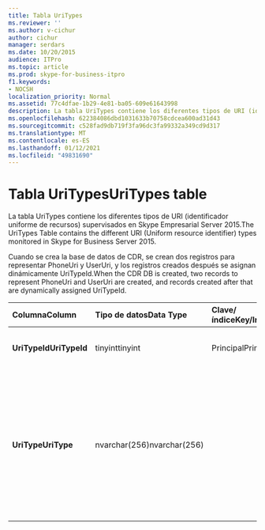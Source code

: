 ```yaml
---
title: Tabla UriTypes
ms.reviewer: ''
ms.author: v-cichur
author: cichur
manager: serdars
ms.date: 10/20/2015
audience: ITPro
ms.topic: article
ms.prod: skype-for-business-itpro
f1.keywords:
- NOCSH
localization_priority: Normal
ms.assetid: 77c4dfae-1b29-4e81-ba05-609e61643998
description: La tabla UriTypes contiene los diferentes tipos de URI (identificador uniforme de recursos) supervisados en Skype Empresarial Server 2015.
ms.openlocfilehash: 622384086dbd1031633b70758cdcea600ad31d43
ms.sourcegitcommit: c528fad9db719f3fa96dc3fa99332a349cd9d317
ms.translationtype: MT
ms.contentlocale: es-ES
ms.lasthandoff: 01/12/2021
ms.locfileid: "49831690"
---
```

# <a name="uritypes-table"></a><span data-ttu-id="7b9c0-103">Tabla UriTypes</span><span class="sxs-lookup"><span data-stu-id="7b9c0-103">UriTypes table</span></span>
 
<span data-ttu-id="7b9c0-104">La tabla UriTypes contiene los diferentes tipos de URI (identificador uniforme de recursos) supervisados en Skype Empresarial Server 2015.</span><span class="sxs-lookup"><span data-stu-id="7b9c0-104">The UriTypes Table contains the different URI (Uniform resource identifier) types monitored in Skype for Business Server 2015.</span></span>

<span data-ttu-id="7b9c0-105">Cuando se crea la base de datos de CDR, se crean dos registros para representar PhoneUri y UserUri, y los registros creados después se asignan dinámicamente UriTypeId.</span><span class="sxs-lookup"><span data-stu-id="7b9c0-105">When the CDR DB is created, two records to represent PhoneUri and UserUri are created, and records created after that are dynamically assigned UriTypeId.</span></span> 
  
|<span data-ttu-id="7b9c0-106">**Columna**</span><span class="sxs-lookup"><span data-stu-id="7b9c0-106">**Column**</span></span>|<span data-ttu-id="7b9c0-107">**Tipo de datos**</span><span class="sxs-lookup"><span data-stu-id="7b9c0-107">**Data Type**</span></span>|<span data-ttu-id="7b9c0-108">**Clave/índice**</span><span class="sxs-lookup"><span data-stu-id="7b9c0-108">**Key/Index**</span></span>|<span data-ttu-id="7b9c0-109">**Detalles**</span><span class="sxs-lookup"><span data-stu-id="7b9c0-109">**Details**</span></span>|
|:-----|:-----|:-----|:-----|
|<span data-ttu-id="7b9c0-110">**UriTypeId**</span><span class="sxs-lookup"><span data-stu-id="7b9c0-110">**UriTypeId**</span></span> <br/> |<span data-ttu-id="7b9c0-111">tinyint</span><span class="sxs-lookup"><span data-stu-id="7b9c0-111">tinyint</span></span>  <br/> |<span data-ttu-id="7b9c0-112">Principal</span><span class="sxs-lookup"><span data-stu-id="7b9c0-112">Primary</span></span>  <br/> |<span data-ttu-id="7b9c0-113">Identificador único asignado a un tipo de URI.</span><span class="sxs-lookup"><span data-stu-id="7b9c0-113">Unique identifier assigned to a URI type.</span></span>  <br/> <span data-ttu-id="7b9c0-114">Valores posibles: de 0 a 255</span><span class="sxs-lookup"><span data-stu-id="7b9c0-114">Possible values - 0 to 255</span></span> |
|<span data-ttu-id="7b9c0-115">**UriType**</span><span class="sxs-lookup"><span data-stu-id="7b9c0-115">**UriType**</span></span> <br/> |<span data-ttu-id="7b9c0-116">nvarchar(256)</span><span class="sxs-lookup"><span data-stu-id="7b9c0-116">nvarchar(256)</span></span>  <br/> || <span data-ttu-id="7b9c0-117">Descripciones de diferentes tipos de URI.</span><span class="sxs-lookup"><span data-stu-id="7b9c0-117">Descriptions of the different URI types.</span></span> <span data-ttu-id="7b9c0-118">Los siguientes valores están asignados previamente:</span><span class="sxs-lookup"><span data-stu-id="7b9c0-118">The following values are pre-assigned:</span></span> <br/>  <span data-ttu-id="7b9c0-119">1- Uri de teléfono</span><span class="sxs-lookup"><span data-stu-id="7b9c0-119">1 - Phone Uri</span></span> <br/>  <span data-ttu-id="7b9c0-120">0- Uri de usuario</span><span class="sxs-lookup"><span data-stu-id="7b9c0-120">0 - User Uri</span></span> <br/> <br/>  <span data-ttu-id="7b9c0-121">Otros tipos posibles son:</span><span class="sxs-lookup"><span data-stu-id="7b9c0-121">Other possible types include:</span></span> <br/><span data-ttu-id="7b9c0-122">conf:applicationsharing</span><span class="sxs-lookup"><span data-stu-id="7b9c0-122">conf:applicationsharing</span></span> <br/> <span data-ttu-id="7b9c0-123">conf:audio-video</span><span class="sxs-lookup"><span data-stu-id="7b9c0-123">conf:audio-video</span></span><br/> <span data-ttu-id="7b9c0-124">conf:chat</span><span class="sxs-lookup"><span data-stu-id="7b9c0-124">conf:chat</span></span><br/>    <span data-ttu-id="7b9c0-125">conf:focus</span><span class="sxs-lookup"><span data-stu-id="7b9c0-125">conf:focus</span></span><br/>   <span data-ttu-id="7b9c0-126">mras</span><span class="sxs-lookup"><span data-stu-id="7b9c0-126">mras</span></span><br/>
